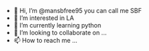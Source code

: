 - 👋 Hi, I’m @mansbfree95 you can call me SBF
- 👀 I’m interested in LA
- 🌱 I’m currently learning python
- 💞️ I’m looking to collaborate on ...
- 📫 How to reach me ...

<!---
mansbfree95/mansbfree95 is a ✨ special ✨ repository because its `README.md` (this file) appears on your GitHub profile.
You can click the Preview link to take a look at your changes.
--->
